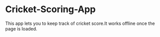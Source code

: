 # Cricket-Scoring-App
This app lets you to keep track of cricket score.It works offline once the page is loaded.
